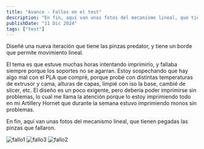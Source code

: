 ```yaml
---
title: "Avance - Fallos en el test"
description: "En fin, aquí van unas fotos del mecanismo lineal, que tienen pegadas las pinzas que fallaron"
publishDate: "11 Dic 2024"
tags: ["test"]
---
```


Diseñé una nueva iteración que tiene las pinzas predator, y tiene un borde que permite movimiento lineal.

El tema es que estuve muchas horas intentando imprimirlo, y fallaba siempre porque los soportes no se agarran.
Estoy sospechando que hay algo mal con el PLA que compré, porque probé con distintas temperaturas de extrusor y cama, alturas de capas, limpié con iso la base, cambié de slicer, etc.
El diseño es un poco exigente, pero debería poder imprimirse sin problemas, lo cual me llama la atención porque lo estoy imprimiendo todo en mi Artillery Hornet que durante la semana estuvo imprimiendo monos sin problemas.

En fin, aquí van unas fotos del mecanismo lineal, que tienen pegadas las pinzas que fallaron.

![fallo1](https://github.com/user-attachments/assets/4590f932-0d57-4dc7-9010-ba496c8e5e62)
![fallo3](https://github.com/user-attachments/assets/099530f7-6d14-4a13-ba97-51d2f923f98c)
![fallo2](https://github.com/user-attachments/assets/56684ecb-aaf5-4153-b2e5-d8de97bbd58f)
